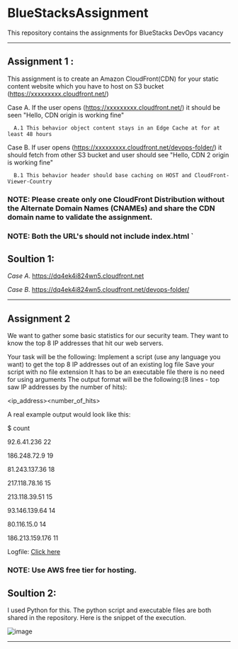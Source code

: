 # BlueStacksAssignment
This repository contains the assignments for BlueStacks DevOps vacancy
***
## Assignment 1 : 
This assignment is to create an Amazon CloudFront(CDN) for your static content website which you have to host on S3 bucket (https://xxxxxxxxx.cloudfront.net/)

Case A. If the user opens (https://xxxxxxxxx.cloudfront.net/) it should be seen "Hello, CDN origin is working fine"

      A.1 This behavior object content stays in an Edge Cache at for at least 48 hours 

Case B. If user opens (https://xxxxxxxxx.cloudfront.net/devops-folder/) it should fetch from other S3 bucket and user should see "Hello, CDN 2 origin is working fine"

      B.1 This behavior header should base caching on HOST and CloudFront-Viewer-Country

### NOTE: Please create only one CloudFront Distribution without the Alternate Domain Names (CNAMEs) and share the CDN domain name to validate the assignment.

### NOTE: Both the URL's should not include index.html `

## Soultion 1:
*Case A*. https://dq4ek4i824wn5.cloudfront.net


*Case B*. https://dq4ek4i824wn5.cloudfront.net/devops-folder/

***

## Assignment 2

We want to gather some basic statistics for our security team. They want to know the top 8 IP addresses that hit our web servers.

Your task will be the following:
Implement a script (use any language you want) to get the top 8 IP addresses out of an existing log file
Save your script with no file extension
It has to be an executable file
there is no need for using arguments
The output format will be the following:(8 lines - top saw IP addresses by the number of hits):

<ip_address><space><number_of_hits>

A real example output would look like this:

$ count

92.6.41.236 22

186.248.72.9 19

81.243.137.36 18

217.118.78.16 15

213.118.39.51 15

93.146.139.64 14

80.116.15.0 14

186.213.159.176 11

Logfile: [Click here](https://github.com/bluestacks/dev-ops-challenge/blob/master/logfile)

### NOTE: Use AWS free tier for hosting.

## Soultion 2:
I used Python for this.
The python script and executable files are both shared in the repository.
Here is the snippet of the execution.


![image](https://user-images.githubusercontent.com/32825207/129964192-485d75a2-1e06-4326-a17c-4f74a890648d.png)
***
